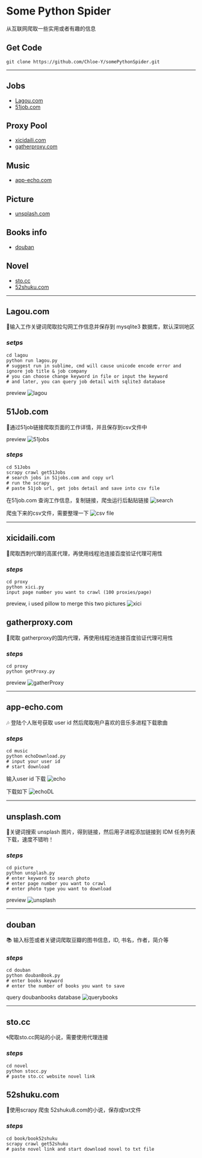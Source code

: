 # Some Python Spider
从互联网爬取一些实用或者有趣的信息

## Get Code

 ``` 
 git clone https://github.com/Chloe-Y/somePythonSpider.git
 ```
------
## Jobs
- [Lagou.com](#lagoucom) 
- [51job.com](#51jobcom)

## Proxy Pool
* [xicidaili.com](#xicidailicom)
* [gatherproxy.com](#gatherproxycom)

## Music
* [app-echo.com](#app-echocom)

## Picture
* [unsplash.com](#unsplashcom)

## Books info
* [douban](#douban) 

## Novel
* [sto.cc](#stocc)
* [52shuku.com](#52shukucom)

------
## Lagou.com
:hatching_chick:输入工作关键词爬取拉勾网工作信息并保存到 mysqlite3 数据库，默认深圳地区

### *setps*
```
cd lagou
python run lagou.py 
# suggest run in sublime, cmd will cause unicode encode error and ignore job title & job company 
# you can choose change keyword in file or input the keyword
# and later, you can query job detail with sqlite3 database
```
preview
![lagou](https://github.com/Chloe-Y/somePythonSpider/blob/master/demo/lagou.png)

## 51Job.com
:honeybee:通过51job链接爬取页面的工作详情，并且保存到csv文件中

preview
 ![51jobs](https://github.com/Chloe-Y/somePythonSpider/blob/master/demo/51jobs.png)

### *steps*
 ```
 cd 51Jobs
 scrapy crawl get51Jobs
 # search jobs in 51jobs.com and copy url
 # run the scrapy
 # paste 51job url, get jobs detail and save into csv file
 ```
 在51job.com 查询工作信息，复制链接，爬虫运行后黏贴链接
 ![search](https://github.com/Chloe-Y/somePythonSpider/blob/master/demo/search.gif)
 
 爬虫下来的csv文件，需要整理一下
 ![csv file](https://github.com/Chloe-Y/somePythonSpider/blob/master/demo/data.gif)
 
 ------
## xicidaili.com
:elephant:爬取西刺代理的高匿代理，再使用线程池连接百度验证代理可用性

### *steps*
 ```
 cd proxy
 python xici.py
 input page number you want to crawl (100 proxies/page)
 ```
preview, i used pillow to merge this two pictures
![xici](https://github.com/Chloe-Y/somePythonSpider/blob/master/demo/getxici.png)

## gatherproxy.com
:sheep:爬取 gatherproxy的国内代理，再使用线程池连接百度验证代理可用性

### *steps*
 ```
 cd proxy
 python getProxy.py
 ```
 preview
![gatherProxy](https://github.com/Chloe-Y/somePythonSpider/blob/master/demo/getproxy.png)
 
 ------
 ## app-echo.com
 :notes: 登陆个人账号获取 user id 然后爬取用户喜欢的音乐多进程下载歌曲
 
### *steps* 
```
cd music
python echoDownload.py
# input your user id
# start download
```
输入user id 下载
![echo](https://github.com/Chloe-Y/somePythonSpider/blob/master/demo/echo.png)

下载如下
![echoDL](https://github.com/Chloe-Y/somePythonSpider/blob/master/demo/echoDL.png)
 
 ------
## unsplash.com
:ocean:关键词搜索 unsplash 图片，得到链接，然后用子进程添加链接到 IDM 任务列表下载，速度不错哟！ 

### *steps* 
```
cd picture
python unsplash.py
# enter keyword to search photo
# enter page number you want to crawl
# enter photo type you want to download
```
preview
![unsplash](https://github.com/Chloe-Y/somePythonSpider/blob/master/demo/unsplash.gif)

 ------
## douban
:books: 输入标签或者关键词爬取豆瓣的图书信息，ID, 书名，作者，简介等
 
### *steps* 
 ```
 cd douban
 python doubanBook.py
 # enter books keyword
 # enter the number of books you want to save
 ```
 query doubanbooks database
 ![querybooks](https://github.com/Chloe-Y/somePythonSpider/blob/master/demo/querybooks.png)
 
------
## sto.cc
:cyclone:爬取sto.cc网站的小说，需要使用代理连接
 
### *steps* 
```
cd novel
python stocc.py
# paste sto.cc website novel link
```

## 52shuku.com
:whale:使用scrapy 爬虫 52shuku8.com的小说，保存成txt文件

### *steps*
```
cd book/book52shuku
scrapy crawl get52shuku
# paste novel link and start download novel to txt file
